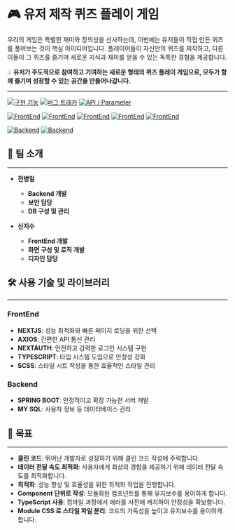 # 🎮 유저 제작 퀴즈 플레이 게임

우리의 게임은 특별한 재미와 창의성을 선사하는데, 이번에는 유저들이 직접 만든 퀴즈를 풀어보는 것이 핵심 아이디어입니다. 플레이어들이 자신만의 퀴즈를 제작하고, 다른 이들이 그 퀴즈를 즐기며 새로운 지식과 재미를 얻을 수 있는 독특한 경험을 제공합니다.

💡 **유저가 주도적으로 참여하고 기여하는 새로운 형태의 퀴즈 플레이 게임으로,
모두가 함께 즐기며 성장할 수 있는 공간을 만들어나갑니다.**

---

[![구현 기능](https://img.shields.io/badge/%EA%B5%AC%ED%98%84%20%EA%B8%B0%EB%8A%A5-Notion-%23000000)](https://www.notion.so/526812efa4d04ec2b9f523ee41165e71?pvs=21)
[![버그 트래커](https://img.shields.io/badge/%EB%B2%84%EA%B7%B8%20%ED%8A%B8%EB%9E%98%EC%BB%A4-Notion-%23000000)](https://www.notion.so/0ccac465af1c4b24bd611917a00d25d0?pvs=21)
[![API / Parameter](https://img.shields.io/badge/API%20/%20Parameter-Notion-%23000000)](https://www.notion.so/API-Parameter-5083c1d01fb243c2bd4265a867596cde?pvs=21)

[![FrontEnd](https://img.shields.io/badge/FrontEnd-NEXTJS-green)](#)
[![FrontEnd](https://img.shields.io/badge/FrontEnd-AXIOS-blue)](#)
[![FrontEnd](https://img.shields.io/badge/FrontEnd-NEXTAUTH-yellow)](#)
[![FrontEnd](https://img.shields.io/badge/FrontEnd-TYPESCRIPT-lightgrey)](#)
[![FrontEnd](https://img.shields.io/badge/FrontEnd-SCSS-pink)](#)

[![Backend](https://img.shields.io/badge/Backend-SPRING%20BOOT-success)](#)
[![Backend](https://img.shields.io/badge/Backend-MY%20SQL-informational)](#)

## 🚀 팀 소개

---

- **전병일**

  - **Backend 개발**
  - **보안 담당**
  - **DB 구성 및 관리**

- **신지수**
  - **FrontEnd 개발**
  - **화면 구성 및 로직 개발**
  - **디자인 담당**

## 🛠️ 사용 기술 및 라이브러리

---

### FrontEnd

- **NEXTJS**: 성능 최적화와 빠른 페이지 로딩을 위한 선택
- **AXIOS**: 간편한 API 통신 관리
- **NEXTAUTH**: 안전하고 강력한 로그인 시스템 구현
- **TYPESCRIPT**: 타입 시스템 도입으로 안정성 강화
- **SCSS**: 스타일 시트 작성을 통한 효율적인 스타일 관리

### Backend

- **SPRING BOOT**: 안정적이고 확장 가능한 서버 개발
- **MY SQL**: 사용자 정보 등 데이터베이스 관리

## 🎯 목표

---

- **클린 코드**: 뛰어난 개발자로 성장하기 위해 클린 코드 작성에 주력합니다.
- **데이터 전달 속도 최적화**: 사용자에게 최상의 경험을 제공하기 위해 데이터 전달 속도를 최적화합니다.
- **최적화**: 성능 향상 및 효율성을 위한 최적화 작업을 진행합니다.
- **Component 단위로 작성**: 모듈화된 컴포넌트를 통해 유지보수를 용이하게 합니다.
- **TypeScript 사용**: 컴파일 과정에서 에러를 사전에 캐치하여 안정성을 확보합니다.
- **Module CSS 로 스타일 파일 분리**: 코드의 가독성을 높이고 유지보수를 용이하게 합니다.
